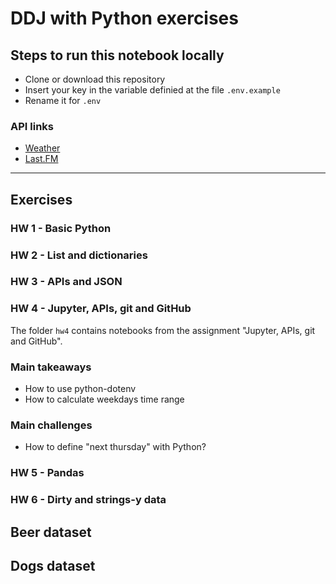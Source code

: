 # DDJ with Python exercises


## Steps to run this notebook locally

- Clone or download this repository
- Insert your key in the variable definied at the file `.env.example`
- Rename it for `.env`

### API links

* [Weather](https://www.last.fm/api/)
* [Last.FM](https://www.last.fm/api/)

---

## Exercises

### HW 1 - Basic Python

### HW 2 - List and dictionaries

### HW 3 - APIs and JSON

### HW 4 - Jupyter, APIs, git and GitHub
The folder `hw4` contains notebooks from the assignment "Jupyter, APIs, git and GitHub".

### Main takeaways

- How to use python-dotenv
- How to calculate weekdays time range

### Main challenges

- How to define "next thursday" with Python?

### HW 5 - Pandas

### HW 6 - Dirty and strings-y data 

## Beer dataset

## Dogs dataset